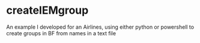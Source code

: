 # createIEMgroup
An example I developed for an Airlines, using either python or powershell to create groups in BF from names in a text file
